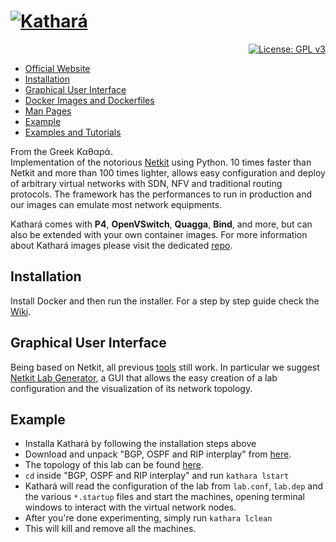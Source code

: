 # [![Kathará](https://github.com/KatharaFramework/Kathara/wiki/logo_kathara_small.png)](https://www.kathara.org)
<p align="right">
    <a href="https://www.gnu.org/licenses/gpl-3.0"><img src="https://img.shields.io/badge/License-GPL%20v3-blue.svg" alt="License: GPL v3" target="_blank" /></a>
</p>
<ul>
	<li><a href="https://www.kathara.org">Official Website</a></li>
    <li><a href="#installation">Installation</a></li>
    <li><a href="#graphical-user-interface">Graphical User Interface</a></li>
    <li><a href="https://github.com/KatharaFramework/Docker-Images">Docker Images and Dockerfiles</a></li>
    <li><a href="https://www.kathara.org/man-pages/kathara.1.html">Man Pages</a></li>
    <li><a href="#example">Example</a></li>
    <li><a href="https://github.com/KatharaFramework/Kathara-Labs/wiki">Examples and Tutorials</a></li>
</ul>

From the Greek Καθαρά.  
Implementation of the notorious [Netkit](https://github.com/maxonthegit/netkit-core) using Python. 10 times faster than Netkit and more than 100 times lighter, allows easy configuration and deploy of arbitrary virtual networks with SDN, NFV and traditional routing protocols. The framework has the performances to run in production and our images can emulate most network equipments.

Kathará comes with **P4**, **OpenVSwitch**, **Quagga**, **Bind**, and more, but can also be extended with your own container images. For more information about Kathará images please visit the dedicated [repo](https://github.com/KatharaFramework/Docker-Images).

## Installation
Install Docker and then run the installer. For a step by step guide check the [Wiki](https://github.com/KatharaFramework/Kathara/wiki).

## Graphical User Interface

Being based on Netkit, all previous [tools](http://wiki.netkit.org/index.php/Download_Contributions) still work. 
In particular we suggest [Netkit Lab Generator](https://github.com/KatharaFramework/Netkit-Lab-Generator), a GUI that allows the easy creation of a lab configuration and the visualization of its network topology.

## Example
* Installa Kathará by following the installation steps above
* Download and unpack "BGP, OSPF and RIP interplay" from [here](https://github.com/KatharaFramework/Kathara-Labs/raw/master/Labs%20Integrating%20Several%20Technologies/BGP%2C%20OSPF%20and%20RIP%20interplay/kathara-lab_bgp-ospf-rip.zip).
* The topology of this lab can be found [here](https://github.com/KatharaFramework/Kathara-Labs/blob/master/Labs%20Integrating%20Several%20Technologies/BGP%2C%20OSPF%20and%20RIP%20interplay/kathara-lab_bgp-ospf-rip.pdf).
* `cd` inside "BGP, OSPF and RIP interplay" and run `kathara lstart`
* Kathará will read the configuration of the lab from `lab.conf`, `lab.dep` and the various `*.startup` files and start the machines, opening terminal windows to interact with the virtual network nodes.
* After you're done experimenting, simply run `kathara lclean`
* This will kill and remove all the machines.
